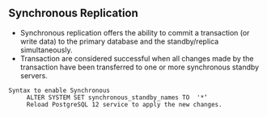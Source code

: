 ## Synchronous Replication

- Synchronous replication offers the ability to commit a transaction (or write data) to the primary database and the standby/replica simultaneously.
- Transaction are considered successful when all changes made by the transaction have been transferred to one or more synchronous standby servers.
```
Syntax to enable Synchronous 
     ALTER SYSTEM SET synchronous_standby_names TO  '*‘
     Reload PostgreSQL 12 service to apply the new changes.
```

